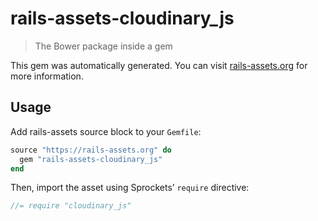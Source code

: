 # rails-assets-cloudinary_js

> The Bower package inside a gem

This gem was automatically generated. You can visit [rails-assets.org](https://rails-assets.org) for more information.

## Usage

Add rails-assets source block to your `Gemfile`:

```ruby
source "https://rails-assets.org" do
  gem "rails-assets-cloudinary_js"
end

```

Then, import the asset using Sprockets’ `require` directive:

```js
//= require "cloudinary_js"
```
